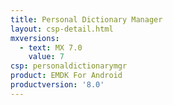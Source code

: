 ```yaml
---
title: Personal Dictionary Manager
layout: csp-detail.html
mxversions:
  - text: MX 7.0
    value: 7
csp: personaldictionarymgr
product: EMDK For Android
productversion: '8.0'
---
```


















